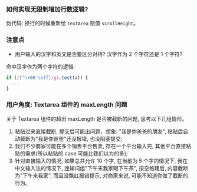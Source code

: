 ### 如何实现无限制增加行数逻辑?

伪代码: 换行的时候重新给 `textArea` 赋值 `scrollHeight`。

### 注意点

* 用户输入的汉字和英文是否要区分对待? 汉字作为 2 个字符还是 1 个字符?

命中汉字作为两个字符的逻辑:

```js
if (/[^\x00-\xff]/gi.test(a)) {
  ...
}
```

### 用户角度: Textarea 组件的 maxLength 问题

关于 Textarea 组件的超出 maxLength 是否被截断的问题, 思考以下几组情形。

1. 粘贴过来直接截断, 提交后可能出问题，想象: "我是你爸爸的朋友", 粘贴后自动截断为"我是你爸爸"还没报错, 也没阻塞提交;
2. 我们不少商家可能在多个销售平台售卖, 存在一个平台输入完, 其他平台直接粘贴的需求(所以粘贴的 case 可能比我们以为的多);
3. 针对直接输入的情况, 如果总共允许 10 个字, 在当前为 5 个字的情况下, 我在中文输入法的情况下, 连输词组"下午来我家喝下午茶", 按空格建后, 内容截断为"下午来我家", 而且没飘红报错提示, 对商家来说, 可能不知道你做了截断的行为。